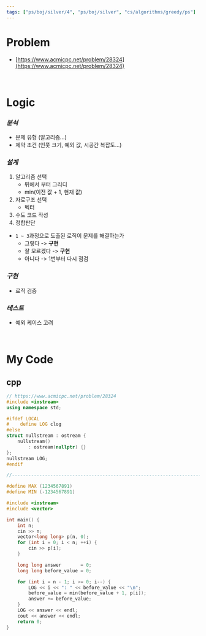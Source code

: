```yaml
---
tags: ["ps/boj/silver/4", "ps/boj/silver", "cs/algorithms/greedy/ps"]
---
```


# Problem
- [https://www.acmicpc.net/problem/28324](https://www.acmicpc.net/problem/28324)

<br/>

# Logic

### *분석*
- 문제 유형 (알고리즘...)
- 제약 조건 (인풋 크기, 예외 값, 시공간 복잡도...)

### *설계*
1. 알고리즘 선택
	- 뒤에서 부터 그리디
	- min(이전 값 + 1, 현재 값)
2. 자료구조 선택
	- 벡터
3. 수도 코드 작성
4. 정합판단
  - `1 ~ 3`과정으로 도출된 로직이 문제를 해결하는가
    - 그렇다 -> **구현**
    - 잘 모르겠다 -> **구현**
    - 아니다 -> 1번부터 다시 점검

### *구현*
- 로직 검증

### *테스트*
- 예외 케이스 고려

<br/>

# My Code
## cpp
```cpp title="boj/28324.cpp"
// https://www.acmicpc.net/problem/28324
#include <iostream>
using namespace std;

#ifdef LOCAL
#    define LOG clog
#else
struct nullstream : ostream {
    nullstream()
        : ostream(nullptr) {}
};
nullstream LOG;
#endif

//--------------------------------------------------------------------------------------------------

#define MAX (1234567891)
#define MIN (-1234567891)

#include <iostream>
#include <vector>

int main() {
    int n;
    cin >> n;
    vector<long long> p(n, 0);
    for (int i = 0; i < n; ++i) {
        cin >> p[i];
    }

    long long answer       = 0;
    long long before_value = 0;

    for (int i = n - 1; i >= 0; i--) {
        LOG << i << ": " << before_value << "\n";
        before_value = min(before_value + 1, p[i]);
        answer += before_value;
    }
    LOG << answer << endl;
    cout << answer << endl;
    return 0;
}

```
